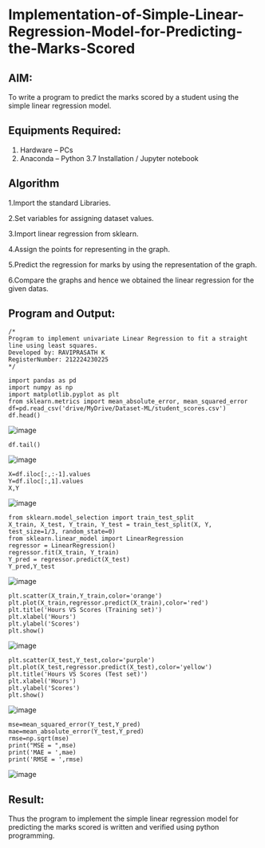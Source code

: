 # Implementation-of-Simple-Linear-Regression-Model-for-Predicting-the-Marks-Scored

## AIM:
To write a program to predict the marks scored by a student using the simple linear regression model.

## Equipments Required:
1. Hardware – PCs
2. Anaconda – Python 3.7 Installation / Jupyter notebook

## Algorithm
1.Import the standard Libraries.

2.Set variables for assigning dataset values.

3.Import linear regression from sklearn.

4.Assign the points for representing in the graph.

5.Predict the regression for marks by using the representation of the graph.

6.Compare the graphs and hence we obtained the linear regression for the given datas. 

## Program and Output:
```
/*
Program to implement univariate Linear Regression to fit a straight line using least squares.
Developed by: RAVIPRASATH K
RegisterNumber: 212224230225
*/
```
```
import pandas as pd
import numpy as np
import matplotlib.pyplot as plt
from sklearn.metrics import mean_absolute_error, mean_squared_error
df=pd.read_csv('drive/MyDrive/Dataset-ML/student_scores.csv')
df.head()
```
![image](https://github.com/user-attachments/assets/ce69963c-9e81-4531-9936-8ed0667213ad)
```
df.tail()
```
![image](https://github.com/user-attachments/assets/e8ef2d36-7987-4704-b7fc-3c532d29f7be)
```
X=df.iloc[:,:-1].values
Y=df.iloc[:,1].values
X,Y
```
![image](https://github.com/user-attachments/assets/9ed3f8f2-f940-4706-8545-a1e8fd9ef941)
```
from sklearn.model_selection import train_test_split
X_train, X_test, Y_train, Y_test = train_test_split(X, Y, test_size=1/3, random_state=0)
from sklearn.linear_model import LinearRegression
regressor = LinearRegression()
regressor.fit(X_train, Y_train)
Y_pred = regressor.predict(X_test)
Y_pred,Y_test
```
![image](https://github.com/user-attachments/assets/41a501c9-f572-4f83-9666-d9c481dd37f0)
```
plt.scatter(X_train,Y_train,color='orange')
plt.plot(X_train,regressor.predict(X_train),color='red')
plt.title('Hours VS Scores (Training set)')
plt.xlabel('Hours')
plt.ylabel('Scores')
plt.show()
```
![image](https://github.com/user-attachments/assets/5c9a63c0-1115-4a56-9598-d4c616ad40a7)
```
plt.scatter(X_test,Y_test,color='purple')
plt.plot(X_test,regressor.predict(X_test),color='yellow')
plt.title('Hours VS Scores (Test set)')
plt.xlabel('Hours')
plt.ylabel('Scores')
plt.show()
```
![image](https://github.com/user-attachments/assets/decc794b-aa1f-48a4-9370-593ccf6721d8)
```
mse=mean_squared_error(Y_test,Y_pred)
mae=mean_absolute_error(Y_test,Y_pred)
rmse=np.sqrt(mse)
print("MSE = ",mse)
print('MAE = ',mae)
print('RMSE = ',rmse)
```
![image](https://github.com/user-attachments/assets/c82833da-b6f2-43c4-9916-68c248d3baf6)

## Result:
Thus the program to implement the simple linear regression model for predicting the marks scored is written and verified using python programming.
